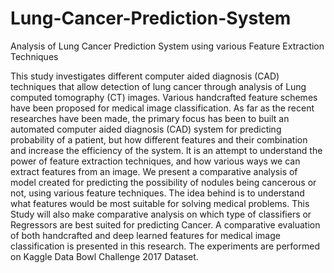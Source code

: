# Lung-Cancer-Prediction-System
Analysis of Lung Cancer Prediction System using various Feature Extraction Techniques

This study investigates different computer aided diagnosis (CAD) techniques that allow detection of lung cancer through analysis of Lung computed tomography (CT) images. Various handcrafted feature schemes have been proposed for medical image classification. As far as the recent researches have been made, the primary focus has been to built an automated computer aided diagnosis (CAD) system for predicting probability of a patient, but how different features and their combination and increase the efficiency of the system. It is an attempt to understand the power of feature extraction techniques, and how various ways we can extract features from an image. We present a comparative analysis of model created for predicting the possibility of nodules being cancerous or not, using various feature techniques. The idea behind is to understand what features would be most suitable for solving medical problems. This Study will also make comparative analysis on which type of classifiers or Regressors are best suited for predicting Cancer. A comparative evaluation of both handcrafted and deep learned features for medical image classification is presented in this research. The experiments are performed on Kaggle Data Bowl Challenge 2017 Dataset.
